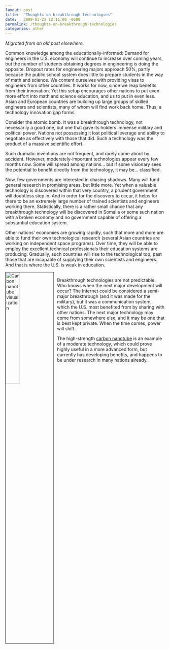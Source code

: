 ```yaml
---
layout: post
title:  "Thoughts on breakthrough technologies"
date:   2009-03-21 12:11:00 -0600
permalink: /thoughts-on-breakthrough-technologies
categories: other
---
```


<i>Migrated from an old post elsewhere.</i>

Common knowledge among the educationally-informed: Demand for engineers in the U.S. economy will continue to increase over coming years, but the number of students obtaining degrees in engineering is doing the opposite. Dropout rates for engineering majors approach 50%, partly because the public school system does little to prepare students in the way of math and science. We content ourselves with providing visas to engineers from other countries. It works for now, since we reap benefits from their innovation. Yet this setup encourages other nations to put even more effort into math and science education, and us to put in even less. Asian and European countries are building up large groups of skilled engineers and scientists, many of whom will find work back home. Thus, a technology innovation gap forms.

Consider the atomic bomb. It was a breakthrough technology, not necessarily a good one, but one that gave its holders immense military and political power. Nations not possessing it lost political leverage and ability to negotiate as effectively with those that did. Such a technology was the product of a massive scientific effort.

Such dramatic inventions are not frequent, and rarely come about by accident. However, moderately-important technologies appear every few months now. Some will spread among nations... but if some visionary sees the potential to benefit directly from the technology, it may be... classified.

Now, few governments are interested in chasing shadows. Many will fund general research in promising areas, but little more. Yet when a valuable technology is discovered within that very country, a prudent government will doubtless step in. And in order for the discovery to occur, it helps for there to be an extremely large number of trained scientists and engineers working there. Statistically, there is a rather small chance that any breakthrough technology will be discovered in Somalia or some such nation with a broken economy and no government capable of offering a substantial education system.

Other nations' economies are growing rapidly, such that more and more are able to fund their own technological research (several Asian countries are working on independent space programs). Over time, they will be able to employ the excellent technical professionals their education systems are producing. Gradually, such countries will rise to the technological top, past those that are incapable of supplying their own scientists and engineers. And that is where the U.S. is weak in education.

<img alt="Carbon nanotube visualization" border="1" src="https://archimorph.files.wordpress.com/2007/08/nanotube2b1.jpg" style="margin-right: 10px; width: 30%; float: left" /><br/>
Breakthrough technologies are not predictable. Who knows when the next major development will occur? The Internet could be considered a semi-major breakthrough (and it was made for the military), but it was a communication system, which the U.S. most benefited from by sharing with other nations. The next major technology may come from somewhere else, and it may be one that is best kept private. When the time comes, power will shift.

The high-strength [carbon nanotube][nanotube] is an example of a moderate technology, which could prove highly useful in a more advanced form, but currently has developing benefits, and happens to be under research in many nations already.

[nanotube]: https://en.wikipedia.org/wiki/Carbon_nanotube

